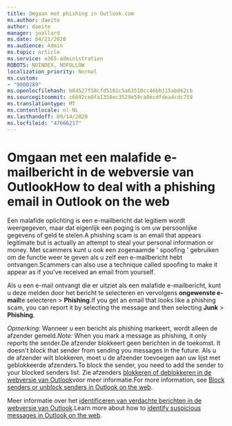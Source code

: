 ```yaml
---
title: Omgaan met phishing in Outlook.com
ms.author: daeite
author: daeite
manager: joallard
ms.date: 04/21/2020
ms.audience: Admin
ms.topic: article
ms.service: o365-administration
ROBOTS: NOINDEX, NOFOLLOW
localization_priority: Normal
ms.custom:
- "9000289"
ms.openlocfilehash: b84527f58cfd5101c5a63510cc46bb115ab862cb
ms.sourcegitcommit: c6692ce0fa1358ec3529e59ca0ecdfdea4cdc759
ms.translationtype: MT
ms.contentlocale: nl-NL
ms.lasthandoff: 09/14/2020
ms.locfileid: "47666217"
---
```

# <a name="how-to-deal-with-a-phishing-email-in-outlook-on-the-web"></a><span data-ttu-id="c846b-102">Omgaan met een malafide e-mailbericht in de webversie van Outlook</span><span class="sxs-lookup"><span data-stu-id="c846b-102">How to deal with a phishing email in Outlook on the web</span></span>

<span data-ttu-id="c846b-103">Een malafide oplichting is een e-mailbericht dat legitiem wordt weergegeven, maar dat eigenlijk een poging is om uw persoonlijke gegevens of geld te stelen.</span><span class="sxs-lookup"><span data-stu-id="c846b-103">A phishing scam is an email that appears legitimate but is actually an attempt to steal your personal information or money.</span></span> <span data-ttu-id="c846b-104">Met scammers kunt u ook een zogenaamde ' spoofing ' gebruiken om de functie weer te geven als u zelf een e-mailbericht hebt ontvangen.</span><span class="sxs-lookup"><span data-stu-id="c846b-104">Scammers can also use a technique called spoofing to make it appear as if you've received an email from yourself.</span></span>

<span data-ttu-id="c846b-105">Als u een e-mail ontvangt die er uitziet als een malafide e-mailbericht, kunt u deze melden door het bericht te selecteren en vervolgens **ongewenste e-mail**te selecteren  >  **Phishing**.</span><span class="sxs-lookup"><span data-stu-id="c846b-105">If you get an email that looks like a phishing scam, you can report it by selecting the message and then selecting **Junk** > **Phishing**.</span></span>

<span data-ttu-id="c846b-106">*Opmerking:* Wanneer u een bericht als phishing markeert, wordt alleen de afzender gemeld.</span><span class="sxs-lookup"><span data-stu-id="c846b-106">*Note:* When you mark a message as phishing, it only reports the sender.</span></span><span data-ttu-id="c846b-107">De afzender blokkeert geen berichten in de toekomst.</span><span class="sxs-lookup"><span data-stu-id="c846b-107"> It doesn't block that sender from sending you messages in the future.</span></span> <span data-ttu-id="c846b-108">Als u de afzender wilt blokkeren, moet u de afzender toevoegen aan uw lijst met geblokkeerde afzenders.</span><span class="sxs-lookup"><span data-stu-id="c846b-108">To block the sender, you need to add the sender to your blocked senders list.</span></span> <span data-ttu-id="c846b-109">Zie afzenders [blokkeren of deblokkeren in de webversie van Outlook](https://support.office.com/article/9bf812d4-6995-4d19-901a-76d6e26939b0)voor meer informatie.</span><span class="sxs-lookup"><span data-stu-id="c846b-109">For more information, see [Block senders or unblock senders in Outlook on the web](https://support.office.com/article/9bf812d4-6995-4d19-901a-76d6e26939b0).</span></span>

<span data-ttu-id="c846b-110">Meer informatie over het [identificeren van verdachte berichten in de webversie van Outlook](https://support.office.com/article/3d44102b-6ce3-4f7c-a359-b623bec82206).</span><span class="sxs-lookup"><span data-stu-id="c846b-110">Learn more about how to [identify suspicious messages in Outlook on the web](https://support.office.com/article/3d44102b-6ce3-4f7c-a359-b623bec82206).</span></span>